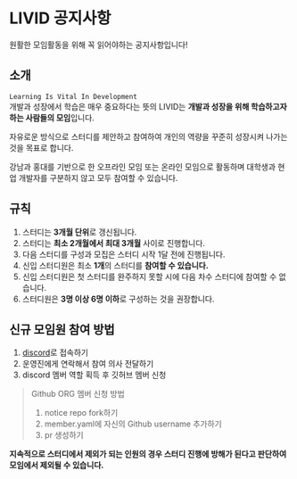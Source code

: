 # LIVID 공지사항
원활한 모임활동을 위해 꼭 읽어야하는 공지사항입니다!

## 소개
`Learning Is Vital In Development`  
개발과 성장에서 학습은 매우 중요하다는 뜻의 LIVID는 **개발과 성장을 위해 학습하고자 하는 사람들의 모임**입니다.  

자유로운 방식으로 스터디를 제안하고 참여하여 개인의 역량을 꾸준히 성장시켜 나가는 것을 목표로 합니다.

강남과 홍대를 기반으로 한 오프라인 모임 또는 온라인 모임으로 활동하며 대학생과 현업 개발자를 구분하지 않고 모두 참여할 수 있습니다.

## 규칙
1. 스터디는 **3개월 단위**로 갱신됩니다.
2. 스터디는 **최소 2개월에서 최대 3개월** 사이로 진행합니다.
3. 다음 스터디를 구성과 모집은 스터디 시작 1달 전에 진행됩니다.
4. 신입 스터디원은 최소 **1개**의 스터디를 **참여할 수 있습니다.**
5. 신입 스터디원은 첫 스터디를 완주하지 못할 시에 다음 차수 스터디에 참여할 수 없습니다.
6. 스터디원은 **3명 이상 6명 이하**로 구성하는 것을 권장합니다.

## 신규 모임원 참여 방법
1. [discord](https://discord.gg/bnfS2s8vkV)로 접속하기
2. 운영진에게 연락해서 참여 의사 전달하기
3. discord 멤버 역할 획득 후 깃허브 멤버 신청
  > Github ORG 멤버 신청 방법
  > 1. notice repo fork하기
  > 2. member.yaml에 자신의 Github username 추가하기
  > 3. pr 생성하기

**지속적으로 스터디에서 제외가 되는 인원의 경우 스터디 진행에 방해가 된다고 판단하여 모임에서 제외될 수 있습니다.**
